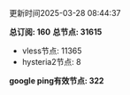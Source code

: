 更新时间2025-03-28 08:44:37

**总订阅: 160**
**总节点: 31615**
- vless节点: 11365
- hysteria2节点: 8

**google ping有效节点: 322**
